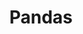 ---
layout: toctree
title: Pandas
permalink: /blog/coding/python/frameworks/ml-dl-ds/pandas/
parent: /blog/coding/python/frameworks/ml-dl-ds/

previewchild: true
enumerategrandchild: true
previewgrandchild: true
---